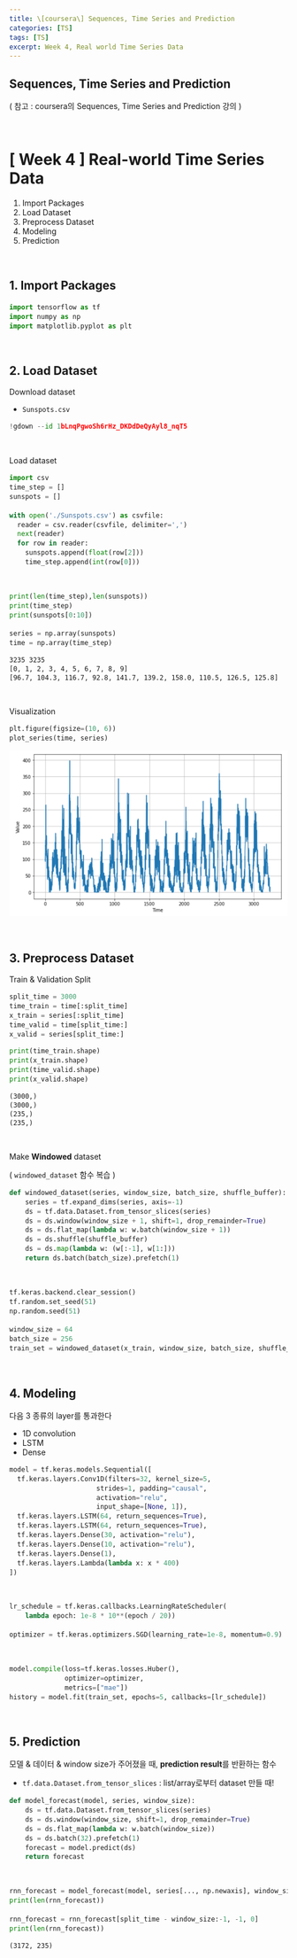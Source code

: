 ```yaml
---
title: \[coursera\] Sequences, Time Series and Prediction
categories: [TS]
tags: [TS]
excerpt: Week 4, Real world Time Series Data
---
```


<script src="https://cdn.mathjax.org/mathjax/latest/MathJax.js?config=TeX-AMS-MML_HTMLorMML" type="text/javascript"></script>

## Sequences, Time Series and Prediction

( 참고 : coursera의 Sequences, Time Series and Prediction 강의 )

<br>

# [ Week 4 ] Real-world Time Series Data

1. Import Packages
2. Load Dataset
3. Preprocess Dataset
4. Modeling
5. Prediction

<br>

## 1. Import Packages 

```python
import tensorflow as tf
import numpy as np
import matplotlib.pyplot as plt
```

<br>

## 2. Load Dataset 

Download dataset

- `Sunspots.csv`

```python
!gdown --id 1bLnqPgwoSh6rHz_DKDdDeQyAyl8_nqT5
```

<br>

Load dataset

```python
import csv
time_step = []
sunspots = []

with open('./Sunspots.csv') as csvfile:
  reader = csv.reader(csvfile, delimiter=',')
  next(reader)
  for row in reader:
    sunspots.append(float(row[2]))
    time_step.append(int(row[0]))
```

<br>

```python
print(len(time_step),len(sunspots))
print(time_step)
print(sunspots[0:10])

series = np.array(sunspots)
time = np.array(time_step)
```

```
3235 3235
[0, 1, 2, 3, 4, 5, 6, 7, 8, 9]
[96.7, 104.3, 116.7, 92.8, 141.7, 139.2, 158.0, 110.5, 126.5, 125.8]
```

<br>

Visualization

```python
plt.figure(figsize=(10, 6))
plot_series(time, series)
```

![figure2](/assets/img/ts/img108.png)

<br>

## 3. Preprocess Dataset

Train & Validation Split

```python
split_time = 3000
time_train = time[:split_time]
x_train = series[:split_time]
time_valid = time[split_time:]
x_valid = series[split_time:]
```

```python
print(time_train.shape)
print(x_train.shape)
print(time_valid.shape)
print(x_valid.shape)
```

```
(3000,)
(3000,)
(235,)
(235,)
```

<br>

Make **Windowed** dataset

( `windowed_dataset` 함수 복습 )

```python
def windowed_dataset(series, window_size, batch_size, shuffle_buffer):
    series = tf.expand_dims(series, axis=-1)
    ds = tf.data.Dataset.from_tensor_slices(series)
    ds = ds.window(window_size + 1, shift=1, drop_remainder=True)
    ds = ds.flat_map(lambda w: w.batch(window_size + 1))
    ds = ds.shuffle(shuffle_buffer)
    ds = ds.map(lambda w: (w[:-1], w[1:]))
    return ds.batch(batch_size).prefetch(1)
```

<br>

```python
tf.keras.backend.clear_session()
tf.random.set_seed(51)
np.random.seed(51)

window_size = 64
batch_size = 256
train_set = windowed_dataset(x_train, window_size, batch_size, shuffle_buffer_size)
```

<br>

## 4. Modeling

다음 3 종류의 layer를 통과한다

- 1D convolution
- LSTM
- Dense

```python
model = tf.keras.models.Sequential([
  tf.keras.layers.Conv1D(filters=32, kernel_size=5,
                      strides=1, padding="causal",
                      activation="relu",
                      input_shape=[None, 1]),
  tf.keras.layers.LSTM(64, return_sequences=True),
  tf.keras.layers.LSTM(64, return_sequences=True),
  tf.keras.layers.Dense(30, activation="relu"),
  tf.keras.layers.Dense(10, activation="relu"),
  tf.keras.layers.Dense(1),
  tf.keras.layers.Lambda(lambda x: x * 400)
])
```

<br>

```python
lr_schedule = tf.keras.callbacks.LearningRateScheduler(
    lambda epoch: 1e-8 * 10**(epoch / 20))
    
optimizer = tf.keras.optimizers.SGD(learning_rate=1e-8, momentum=0.9)
```

<br>

```python
model.compile(loss=tf.keras.losses.Huber(),
              optimizer=optimizer,
              metrics=["mae"])
history = model.fit(train_set, epochs=5, callbacks=[lr_schedule])
```

<br>

## 5. Prediction

모델 & 데이터 & window size가 주어졌을 때, **prediction result**를 반환하는 함수

- `tf.data.Dataset.from_tensor_slices` : list/array로부터 dataset 만들 때!

```python
def model_forecast(model, series, window_size):
    ds = tf.data.Dataset.from_tensor_slices(series)
    ds = ds.window(window_size, shift=1, drop_remainder=True)
    ds = ds.flat_map(lambda w: w.batch(window_size))
    ds = ds.batch(32).prefetch(1)
    forecast = model.predict(ds)
    return forecast
```

<br>

```python
rnn_forecast = model_forecast(model, series[..., np.newaxis], window_size)
print(len(rnn_forecast))

rnn_forecast = rnn_forecast[split_time - window_size:-1, -1, 0]
print(len(rnn_forecast))
```

```
(3172, 235)
```

